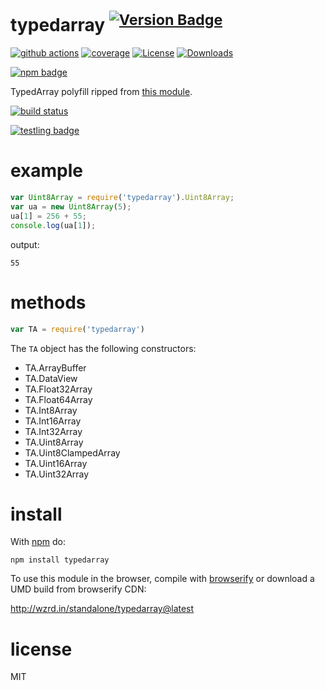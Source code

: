 # typedarray <sup>[![Version Badge][npm-version-svg]][package-url]</sup>

[![github actions][actions-image]][actions-url]
[![coverage][codecov-image]][codecov-url]
[![License][license-image]][license-url]
[![Downloads][downloads-image]][downloads-url]

[![npm badge][npm-badge-png]][package-url]

TypedArray polyfill ripped from [this
module](https://raw.github.com/inexorabletash/polyfill).

[![build status](https://secure.travis-ci.org/es-shims/typedarray.png)](http://travis-ci.org/es-shims/typedarray)

[![testling badge](https://ci.testling.com/es-shims/typedarray.png)](https://ci.testling.com/es-shims/typedarray)

# example

``` js
var Uint8Array = require('typedarray').Uint8Array;
var ua = new Uint8Array(5);
ua[1] = 256 + 55;
console.log(ua[1]);
```

output:

```
55
```

# methods

``` js
var TA = require('typedarray')
```

The `TA` object has the following constructors:

* TA.ArrayBuffer
* TA.DataView
* TA.Float32Array
* TA.Float64Array
* TA.Int8Array
* TA.Int16Array
* TA.Int32Array
* TA.Uint8Array
* TA.Uint8ClampedArray
* TA.Uint16Array
* TA.Uint32Array

# install

With [npm](https://npmjs.org) do:

```
npm install typedarray
```

To use this module in the browser, compile with
[browserify](http://browserify.org)
or download a UMD build from browserify CDN:

http://wzrd.in/standalone/typedarray@latest

# license

MIT

[package-url]: https://npmjs.org/package/typedarray
[npm-version-svg]: https://versionbadg.es/es-shims/typedarray.svg
[deps-svg]: https://david-dm.org/es-shims/typedarray.svg
[deps-url]: https://david-dm.org/es-shims/typedarray
[dev-deps-svg]: https://david-dm.org/es-shims/typedarray/dev-status.svg
[dev-deps-url]: https://david-dm.org/es-shims/typedarray#info=devDependencies
[npm-badge-png]: https://nodei.co/npm/typedarray.png?downloads=true&stars=true
[license-image]: https://img.shields.io/npm/l/typedarray.svg
[license-url]: LICENSE
[downloads-image]: https://img.shields.io/npm/dm/typedarray.svg
[downloads-url]: https://npm-stat.com/charts.html?package=typedarray
[codecov-image]: https://codecov.io/gh/es-shims/typedarray/branch/main/graphs/badge.svg
[codecov-url]: https://app.codecov.io/gh/es-shims/typedarray/
[actions-image]: https://img.shields.io/endpoint?url=https://github-actions-badge-u3jn4tfpocch.runkit.sh/es-shims/typedarray
[actions-url]: https://github.com/es-shims/typedarray/actions
